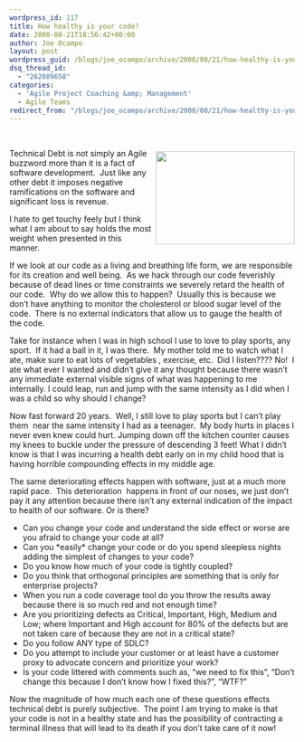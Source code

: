 ```yaml
---
wordpress_id: 117
title: How healthy is your code?
date: 2008-08-21T18:56:42+00:00
author: Joe Ocampo
layout: post
wordpress_guid: /blogs/joe_ocampo/archive/2008/08/21/how-healthy-is-your-code.aspx
dsq_thread_id:
  - "262089658"
categories:
  - 'Agile Project Coaching &amp; Management'
  - Agile Teams
redirect_from: "/blogs/joe_ocampo/archive/2008/08/21/how-healthy-is-your-code.aspx/"
---
```

&nbsp; 

 <img style="margin: 5px 0px 8px 8px" height="164" src="http://farm1.static.flickr.com/168/476697582_b3a94a0013.jpg?v=0" width="245" align="right" />Technical Debt is not simply an Agile buzzword more than it is a fact of software development.&nbsp; Just like any other debt it imposes negative ramifications on the software and significant loss is revenue. 

I hate to get touchy feely but I think what I am about to say holds the most weight when presented in this manner. 

If we look at our code as a living and breathing life form, we are responsible for its creation and well being.&nbsp; As we hack through our code feverishly because of dead lines or time constraints we severely retard the health of our code.&nbsp; Why do we allow this to happen?&nbsp; Usually this is because we don’t have anything to monitor the cholesterol or blood sugar level of the code.&nbsp; There is no external indicators that allow us to gauge the health of the code. 

Take for instance when I was in high school I use to love to play sports, any sport.&nbsp; If it had a ball in it, I was there.&nbsp; My mother told me to watch what I ate, make sure to eat lots of vegetables , exercise, etc.&nbsp; Did I listen???? No!&nbsp; I ate what ever I wanted and didn’t give it any thought because there wasn’t any immediate external visible signs of what was happening to me internally. I could leap, run and jump with the same intensity as I did when I was a child so why should I change? 

Now fast forward 20 years.&nbsp; Well, I still love to play sports but I can’t play them&nbsp; near the same intensity I had as a teenager.&nbsp; My body hurts in places I never even knew could hurt. Jumping down off the kitchen counter causes my knees to buckle under the pressure of descending 3 feet! What I didn’t know is that I was incurring a health debt early on in my child hood that is having horrible compounding effects in my middle age. 

The same deteriorating effects happen with software, just at a much more rapid pace.&nbsp; This deterioration&nbsp; happens in front of our noses, we just don’t pay it any attention because there isn’t any external indication of the impact to health of our software. Or is there? 

  * Can you change your code and understand the side effect or worse are you afraid to change your code at all? 
  * Can you \*easily\* change your code or do you spend sleepless nights adding the simplest of changes to your code? 
  * Do you know how much of your code is tightly coupled? 
  * Do you think that orthogonal principles are something that is only for enterprise projects? 
  * When you run a code coverage tool do you throw the results away because there is so much red and not enough time? 
  * Are you prioritizing defects as Critical, Important, High, Medium and Low; where Important and High account for 80% of the defects but are not taken care of because they are not in a critical state? 
  * Do you follow ANY type of SDLC? 
  * Do you attempt to include your customer or at least have a customer proxy to advocate concern and prioritize your work? 
  * Is your code littered with comments such as, “we need to fix this”, “Don’t change this because I don’t know how I fixed this?”, “WTF?” 

Now the magnitude of how much each one of these questions effects technical debt is purely subjective.&nbsp; The point I am trying to make is that your code is not in a healthy state and has the possibility of contracting a terminal illness that will lead to its death if you don’t take care of it now!